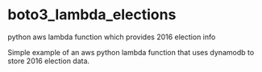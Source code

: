# boto3_lambda_elections
python aws lambda function which provides 2016 election info


Simple example of an aws python lambda function that uses dynamodb to store 2016 election data.

